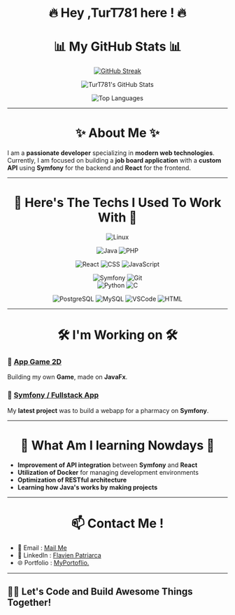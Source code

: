 <div align="center">
  
<h1> 🔥 Hey ,TurT781 here ! 🔥
  
</div>

<div align="center">
  
<h1> 📊 My GitHub Stats  📊 </h1>

</div>

<div align="center">
  
[![GitHub Streak](https://streak-stats.demolab.com?user=TurT781&theme=radical&exclude_days=Sun%2CSat)](https://git.io/streak-stats) 

</div>
<div align="center">
  
![TurT781's GitHub Stats](https://github-readme-stats.vercel.app/api?username=TurT781&show_icons=true&theme=radical)

</div>
<div align="center">

![Top Languages](https://github-readme-stats.vercel.app/api/top-langs/?username=TurT781&layout=compact&theme=radical)

</div>




---
<div align="center">
<h1> ✨ About Me ✨ </h1>
</div>

I am a **passionate developer** specializing in **modern web technologies**. Currently, I am focused on building a **job board application** with a **custom API** using **Symfony** for the backend and **React** for the frontend.

---
<div align="center">
  
<h1>🚀 Here's The Techs I Used To Work With 🚀</h1>

</div>

<div align="center">
  
![Linux](https://img.shields.io/badge/Linux-FCC624?style=for-the-badge&logo=linux&logoColor=black)

</div>
<div align="center">
  
![Java](https://img.shields.io/badge/Java-007396?style=for-the-badge&logo=java&logoColor=white)
![PHP](https://img.shields.io/badge/PHP-777BB4?style=for-the-badge&logo=php&logoColor=white)

</div>
<div align="center">

![React](https://img.shields.io/badge/React-61DAFB?style=for-the-badge&logo=react&logoColor=white)
![CSS](https://img.shields.io/badge/CSS-1572B6?style=for-the-badge&logo=css3&logoColor=white)
![JavaScript](https://img.shields.io/badge/JavaScript-F7DF1E?style=for-the-badge&logo=javascript&logoColor=black)

</div>
<div align="center">

![Symfony](https://img.shields.io/badge/Symfony-000000?style=for-the-badge&logo=symfony&logoColor=white)
![Git](https://img.shields.io/badge/Git-F05032?style=for-the-badge&logo=git&logoColor=white)  
![Python](https://img.shields.io/badge/Python-3776AB?style=for-the-badge&logo=python&logoColor=white)
![C](https://img.shields.io/badge/C-A8B400?style=for-the-badge&logo=c&logoColor=white)

</div>

<div align="center">

![PostgreSQL](https://img.shields.io/badge/PostgreSQL-4169E1?style=for-the-badge&logo=postgresql&logoColor=white)
![MySQL](https://img.shields.io/badge/MySQL-4479A1?style=for-the-badge&logo=mysql&logoColor=white)
![VSCode](https://img.shields.io/badge/Visual%20Studio%20Code-007ACC?style=for-the-badge&logo=visualstudiocode&logoColor=white)
![HTML](https://img.shields.io/badge/HTML-E34F26?style=for-the-badge&logo=html5&logoColor=white)

</div>

---

<div align="center">
  
<h1>🛠 I'm Working on 🛠 </h1>

</div>



### 📌 [App Game 2D](#)
Building my own **Game**, made on **JavaFx**.

### 📌 [Symfony / Fullstack App](#)

My **latest project** was to build a webapp for a pharmacy on **Symfony**.


---

<div align="center">
<h1> 🌱 What Am I learning Nowdays 🌱  </h1>
</div>

- **Improvement of API integration** between **Symfony** and **React**
- **Utilization of Docker** for managing development environments
- **Optimization of RESTful architecture**
- **Learning how Java's works by making projects**

---

<div align="center">
<h1>📫 Contact Me !</h1>
</div>

- 📧 Email : [Mail Me](mailto:flavien.patriarca@epitech.eu)
- 💼 LinkedIn : [Flavien Patriarca](https://www.linkedin.com/in/flavien-patriarca-633010255/)
- 🌐 Portfolio : [MyPortoflio.](https://turt781.github.io/MyPortfolio/index.html)

---

## 👨‍💻 **Let's Code and Build Awesome Things Together!**
